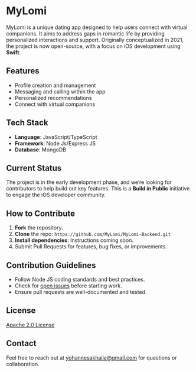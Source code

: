# MyLomi

MyLomi is a unique dating app designed to help users connect with virtual companions. It aims to address gaps in romantic life by providing personalized interactions and support. Originally conceptualized in 2021, the project is now open-source, with a focus on iOS development using **Swift**.

## Features
- Profile creation and management
- Messaging and calling within the app
- Personalized recommendations
- Connect with virtual companions

## Tech Stack
- **Language**: JavaScript/TypeScript
- **Framework**: Node Js/Express JS
- **Database**: MongoDB

## Current Status
The project is in the early development phase, and we’re looking for contributors to help build out key features. This is a **Build in Public** initiative to engage the iOS developer community.

## How to Contribute
1. **Fork** the repository.
2. **Clone** the repo: `https://github.com/MyLomi/MyLomi-Backend.git`
3. **Install dependencies**: Instructions coming soon.
4. Submit Pull Requests for features, bug fixes, or improvements.

## Contribution Guidelines
- Follow Node JS coding standards and best practices.
- Check for [open issues](https://github.com/yohannescodes/MyLomi/issues) before starting work.
- Ensure pull requests are well-documented and tested.

## License
[Apache 2.0 License](LICENSE)

## Contact
Feel free to reach out at yohannesakhaile@gmail.com for questions or collaboration.
